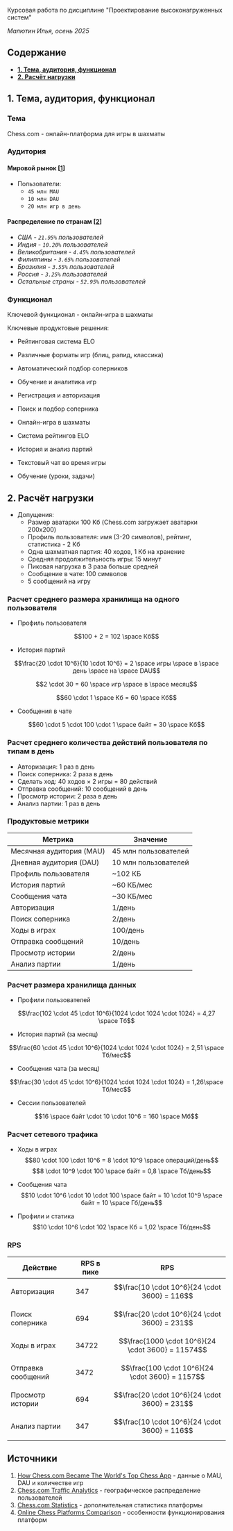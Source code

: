 Курсовая работа по дисциплине "Проектирование высоконагруженных систем"

*Малютин Илья, осень 2025*

## Содержание
* [**1. Тема, аудитория, функционал**](#1-тема-аудитория-функционал)
* [**2. Расчёт нагрузки**](#2-расчёт-нагрузки)

## 1. Тема, аудитория, функционал

### Тема
Chess.com - онлайн-платформа для игры в шахматы

### Аудитория

#### Мировой рынок [[1](https://www.buzzsprout.com/2432582/episodes/17541516-how-chess-com-became-the-world-s-top-chess-app)]
* Пользователи:
  * ```45 млн MAU```
  * ```10 млн DAU```
  * ```20 млн игр в день```

#### Распределение по странам [[2](https://www.chess.com/article/view/chess-countries)]
* *США - ```21.95%``` пользователей*
* *Индия - ```10.20%``` пользователей*
* *Великобритания - ```4.45%``` пользователей*
* *Филиппины - ```3.65%``` пользователей*
* *Бразилия - ```3.55%``` пользователей*
* *Россия - ```3.25%``` пользователей*
* *Остальные страны - ```52.95%``` пользователей*

### Функционал

Ключевой функционал - онлайн-игра в шахматы

Ключевые продуктовые решения:
* Рейтинговая система ELO
* Различные форматы игр (блиц, рапид, классика)
* Автоматический подбор соперников
* Обучение и аналитика игр

* Регистрация и авторизация
* Поиск и подбор соперника
* Онлайн-игра в шахматы
* Система рейтингов ELO
* История и анализ партий
* Текстовый чат во время игры
* Обучение (уроки, задачи)

## 2. Расчёт нагрузки

* Допущения:
    * Размер аватарки 100 Кб (Chess.com загружает аватарки 200x200)
    * Профиль пользователя: имя (3-20 символов), рейтинг, статистика - 2 Кб
    * Одна шахматная партия: 40 ходов, 1 Кб на хранение
    * Средняя продолжительность игры: 15 минут
    * Пиковая нагрузка в 3 раза больше средней
    * Сообщение в чате: 100 символов
    * 5 сообщений на игру

### Расчет среднего размера хранилища на одного пользователя
* Профиль пользователя

$$100 + 2 = 102 \space Кб$$

* История партий

$$\frac{20 \cdot 10^6}{10 \cdot 10^6} = 2 \space игры \space в  \space день \space на \space DAU$$

$$2 \cdot 30 = 60 \space игр \space в  \space месяц$$

$$60 \cdot 1 \space Кб = 60 \space Кб$$

* Сообщения в чате

$$60 \cdot 5 \cdot 100 \cdot 1 \space байт = 30 \space Кб$$

### Расчет среднего количества действий пользователя по типам в день
* Авторизация: 1 раз в день
* Поиск соперника: 2 раза в день
* Сделать ход: 40 ходов × 2 игры = 80 действий
* Отправка сообщений: 10 сообщений в день
* Просмотр истории: 2 раза в день
* Анализ партии: 1 раз в день

### Продуктовые метрики

| Метрика                                | Значение                  |
|----------------------------------------|---------------------------|
| Месячная аудитория (MAU)               | 45 млн пользователей      |
| Дневная аудитория (DAU)                | 10 млн пользователей      |
| Профиль пользователя                   | ~102 КБ                   |
| История партий                         | ~60 КБ/мес               |
| Сообщения чата                         | ~30 КБ/мес               |
| Авторизация                            | 1/день                   |
| Поиск соперника                        | 2/день                   |
| Ходы в играх                           | 100/день                 |
| Отправка сообщений                     | 10/день                  |
| Просмотр истории                       | 2/день                   |
| Анализ партии                          | 1/день                   |

### Расчет размера хранилища данных

* Профили пользователей

$$\frac{102 \cdot 45 \cdot 10^6}{1024 \cdot 1024 \cdot 1024} = 4,27 \space Тб$$

* История партий (за месяц)

$$\frac{60 \cdot 45 \cdot 10^6}{1024 \cdot 1024 \cdot 1024} = 2,51 \space Тб/мес$$

* Сообщения чата (за месяц)

$$\frac{30 \cdot 45 \cdot 10^6}{1024 \cdot 1024 \cdot 1024} = 1,26\space Тб/мес$$

* Сессии пользователей

$$16 \space байт \cdot 10 \cdot 10^6 = 160 \space Мб$$

### Расчет сетевого трафика

* Ходы в играх
$$80 \cdot 100 \cdot 10^6 = 8 \cdot 10^9 \space операций/день$$
$$8 \cdot 10^9 \cdot 100 \space байт = 0,8 \space Тб/день$$

* Сообщения чата
$$10 \cdot 10^6 \cdot 10 \cdot 100 \space байт = 10 \cdot 10^9 \space байт = 10 \space Гб/день$$

* Профили и статика
$$10 \cdot 10^6 \cdot 102 \space Кб = 1,02 \space Тб/день$$

### RPS 

| Действие                               | RPS в пике                | RPS                     |
|----------------------------------------|---------------------------|-------------------------|
| Авторизация                            | 347                      | $$\frac{10 \cdot 10^6}{24 \cdot 3600} = 116$$ |
| Поиск соперника                        | 694                      | $$\frac{20 \cdot 10^6}{24 \cdot 3600} = 231$$ |
| Ходы в играх                           | 34722                    | $$\frac{1000 \cdot 10^6}{24 \cdot 3600} = 11574$$ |
| Отправка сообщений                     | 3472                     | $$\frac{100 \cdot 10^6}{24 \cdot 3600} = 1157$$ |
| Просмотр истории                       | 694                      | $$\frac{20 \cdot 10^6}{24 \cdot 3600} = 231$$ |
| Анализ партии                          | 347                      | $$\frac{10 \cdot 10^6}{24 \cdot 3600} = 116$$ |

## Источники
1. [How Chess.com Became The World's Top Chess App](https://www.buzzsprout.com/2432582/episodes/17541516-how-chess-com-became-the-world-s-top-chess-app) - данные о MAU, DAU и количестве игр
2. [Chess.com Traffic Analytics](https://www.chess.com/article/view/chess-countries) - географическое распределение пользователей
3. [Chess.com Statistics](https://www.chess.com/forum/view/help-support/how-much-data-does-one-chess-game-use) - дополнительная статистика платформы
4. [Online Chess Platforms Comparison](https://www.chess.com/blog/OnlineChessTeacher/best-online-platforms-to-play-chess) - особенности функционирования платформ